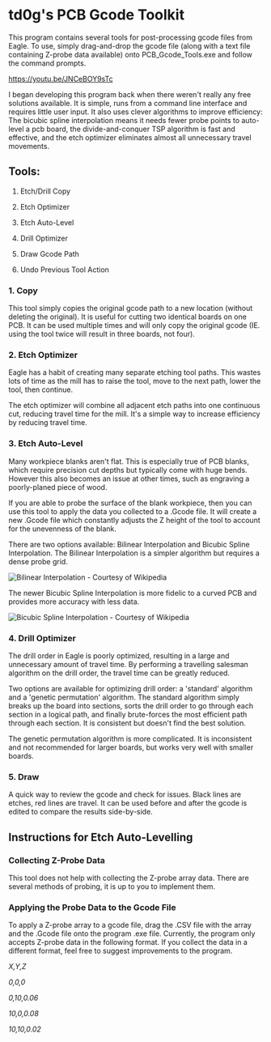 # td0g's PCB Gcode Toolkit

This program contains several tools for post-processing gcode files from Eagle.  To use, simply drag-and-drop the gcode file (along with a text file containing Z-probe data available) onto PCB_Gcode_Tools.exe and follow the command prompts.

https://youtu.be/JNCeBOY9sTc

I began developing this program back when there weren't really any free solutions available.  It is simple, runs from a command line interface and requires little user input.  It also uses clever algorithms to improve efficiency: The bicubic spline interpolation means it needs fewer probe points to auto-level a pcb board, the divide-and-conquer TSP algorithm is fast and effective, and the etch optimizer eliminates almost all unnecessary travel movements.

## Tools:

1. Etch/Drill Copy

2. Etch Optimizer

3. Etch Auto-Level

4. Drill Optimizer

5. Draw Gcode Path

6. Undo Previous Tool Action

### 1. Copy

This tool simply copies the original gcode path to a new location (without deleting the original).  It is useful for cutting two identical boards on one PCB.  It can be used multiple times and will only copy the original gcode (IE. using the tool twice will result in three boards, not four).

### 2. Etch Optimizer

Eagle has a habit of creating many separate etching tool paths.  This wastes lots of time as the mill has to raise the tool, move to the next path, lower the tool, then continue.

The etch optimizer will combine all adjacent etch paths into one continuous cut, reducing travel time for the mill.  It's a simple way to increase efficiency by reducing travel time.

### 3. Etch Auto-Level

Many workpiece blanks aren't flat.  This is especially true of PCB blanks, which require precision cut depths but typically come with huge bends.  However this also becomes an issue at other times, such as engraving a poorly-planed piece of wood.

If you are able to probe the surface of the blank workpiece, then you can use this tool to apply the data you collected to a .Gcode file.  It will create a new .Gcode file which constantly adjusts the Z height of the tool to account for the unevenness of the blank.

There are two options available: Bilinear Interpolation and Bicubic Spline Interpolation.  The Bilinear Interpolation is a simpler algorithm but requires a dense probe grid. 

![Bilinear Interpolation - Courtesy of Wikipedia](https://upload.wikimedia.org/wikipedia/commons/thumb/d/dd/Interpolation-bilinear.svg/220px-Interpolation-bilinear.svg.png)

The newer Bicubic Spline Interpolation is more fidelic to a curved PCB and provides more accuracy with less data.

![Bicubic Spline Interpolation - Courtesy of Wikipedia](https://upload.wikimedia.org/wikipedia/commons/thumb/f/f5/Interpolation-bicubic.svg/220px-Interpolation-bicubic.svg.png)


### 4. Drill Optimizer

The drill order in Eagle is poorly optimized, resulting in a large and unnecessary amount of travel time.  By performing a travelling salesman algorithm on the drill order, the travel time can be greatly reduced.

Two options are available for optimizing drill order: a 'standard' algorithm and a 'genetic permutation' algorithm.  The standard algorithm simply breaks up the board into sections, sorts the drill order to go through each section in a logical path, and finally brute-forces the most efficient path through each section.  It is consistent but doesn't find the best solution.

The genetic permutation algorithm is more complicated.  It is inconsistent and not recommended for larger boards, but works very well with smaller boards.


### 5. Draw

A quick way to review the gcode and check for issues.  Black lines are etches, red lines are travel.  It can be used before and after the gcode is edited to compare the results side-by-side.

## Instructions for Etch Auto-Levelling

### Collecting Z-Probe Data

This tool does not help with collecting the Z-probe array data.  There are several methods of probing, it is up to you to implement them.

### Applying the Probe Data to the Gcode File

To apply a Z-probe array to a gcode file, drag the .CSV file with the array and the .Gcode file onto the program .exe file.  Currently, the program only accepts Z-probe data in the following format.  If you collect the data in a different format, feel free to suggest improvements to the program.

*X,Y,Z*

*0,0,0*

*0,10,0.06*

*10,0,0.08*

*10,10,0.02*
